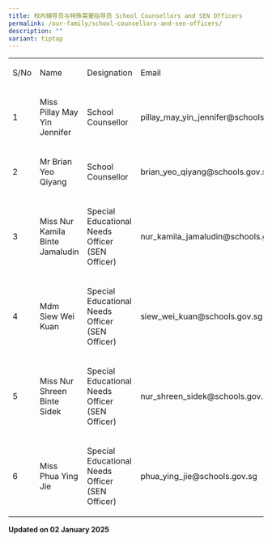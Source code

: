 ```yaml
---
title: 校内辅导员与特殊需要指导员 School Counsellors and SEN Officers
permalink: /our-family/school-counsellors-and-sen-officers/
description: ""
variant: tiptap
---
```

<table style="minWidth: 100px">
<colgroup>
<col>
<col>
<col>
<col>
</colgroup>
<tbody>
<tr>
<td rowspan="1" colspan="1">
<p>S/No</p>
</td>
<td rowspan="1" colspan="1">
<p>Name</p>
</td>
<td rowspan="1" colspan="1">
<p>Designation</p>
</td>
<td rowspan="1" colspan="1">
<p>Email</p>
</td>
</tr>
<tr>
<td rowspan="1" colspan="1">
<p>1</p>
</td>
<td rowspan="1" colspan="1">
<p>Miss Pillay May Yin Jennifer</p>
</td>
<td rowspan="1" colspan="1">
<p>School Counsellor</p>
</td>
<td rowspan="1" colspan="1">
<p><a rel="noopener noreferrer nofollow" target="_blank">pillay_may_yin_jennifer@schools.gov.sg</a>
</p>
</td>
</tr>
<tr>
<td rowspan="1" colspan="1">
<p>2</p>
</td>
<td rowspan="1" colspan="1">
<p>Mr Brian Yeo Qiyang</p>
</td>
<td rowspan="1" colspan="1">
<p>School Counsellor</p>
</td>
<td rowspan="1" colspan="1">
<p><a rel="noopener noreferrer nofollow" target="_blank">brian_yeo_qiyang@schools.gov.sg</a>
</p>
</td>
</tr>
<tr>
<td rowspan="1" colspan="1">
<p>3</p>
</td>
<td rowspan="1" colspan="1">
<p>Miss Nur Kamila Binte Jamaludin</p>
</td>
<td rowspan="1" colspan="1">
<p>Special Educational Needs Officer (SEN Officer)</p>
</td>
<td rowspan="1" colspan="1">
<p><a rel="noopener noreferrer nofollow" target="_blank">nur_kamila_jamaludin@schools.gov.sg</a>
</p>
</td>
</tr>
<tr>
<td rowspan="1" colspan="1">
<p>4</p>
</td>
<td rowspan="1" colspan="1">
<p>Mdm Siew Wei Kuan</p>
</td>
<td rowspan="1" colspan="1">
<p>Special Educational Needs Officer (SEN Officer)</p>
</td>
<td rowspan="1" colspan="1">
<p><a rel="noopener noreferrer nofollow" target="_blank">siew_wei_kuan@schools.gov.sg</a>
</p>
</td>
</tr>
<tr>
<td rowspan="1" colspan="1">
<p>5</p>
</td>
<td rowspan="1" colspan="1">
<p>Miss Nur Shreen Binte Sidek</p>
</td>
<td rowspan="1" colspan="1">
<p>Special Educational Needs Officer (SEN Officer)</p>
</td>
<td rowspan="1" colspan="1">
<p><a rel="noopener noreferrer nofollow" target="_blank">nur_shreen_sidek@schools.gov.sg</a>
</p>
</td>
</tr>
<tr>
<td rowspan="1" colspan="1">
<p>6</p>
</td>
<td rowspan="1" colspan="1">
<p>Miss Phua Ying Jie</p>
</td>
<td rowspan="1" colspan="1">
<p>Special Educational Needs Officer (SEN Officer)</p>
</td>
<td rowspan="1" colspan="1">
<p><a rel="noopener noreferrer nofollow" target="_blank">phua_ying_jie@schools.gov.sg</a>
</p>
</td>
</tr>
</tbody>
</table>
<p><strong>Updated on 02 January 2025</strong>
</p>